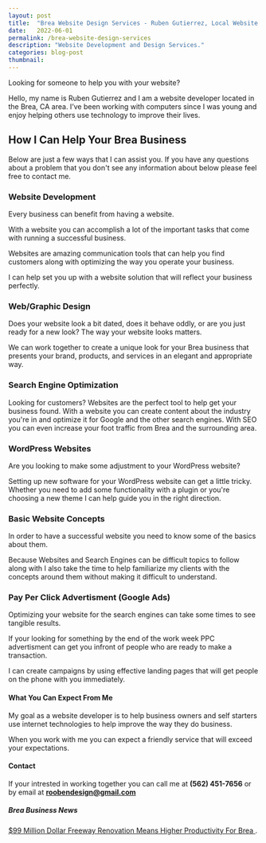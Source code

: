 ```yaml
---
layout: post
title:  "Brea Website Design Services - Ruben Gutierrez, Local Website Designer"
date:   2022-06-01
permalink: /brea-website-design-services
description: "Website Development and Design Services."
categories: blog-post
thumbnail: 
---
```

Looking for someone to help you with your website?

Hello, my name is Ruben Gutierrez and I am a website developer located in the Brea, CA area. I’ve been working with computers since I was young and enjoy helping others use technology to improve their lives.  

## How I Can Help Your Brea Business
Below are just a few ways that I can assist you. If you have any questions about a problem that you don't see any information about below please feel free to contact me. 

### Website Development
Every business can benefit from having a website.

With a website you can accomplish a lot of the important tasks that come with running a successful business.

Websites are amazing communication tools that can help you find customers along with optimizing the way you operate your business.

I can help set you up with a website solution that will reflect your business perfectly.

### Web/Graphic Design
Does your website look a bit dated, does it behave oddly, or are you just ready for a new look? The way your website looks matters. 

We can work together to create a unique look for your Brea business that presents your brand, products, and services in an elegant and appropriate way.

### Search Engine Optimization 
Looking for customers? Websites are the perfect tool to help get your business found.  With a website you can create content about the industry you're in and optimize it for Google and the other search engines.  With SEO you can even increase your foot traffic from Brea and the surrounding area.

### WordPress Websites
Are you looking to make some adjustment to your WordPress website?

Setting up new software for your WordPress website can get a little tricky.  Whether you need to add some functionality with a plugin or you're choosing a new theme I can help guide you in the right direction. 

### Basic Website Concepts
In order to have a successful website you need to know some of the basics about them.

Because Websites and Search Engines can be difficult topics to follow along with I also take the time to help familiarize my clients with the concepts around them without making it difficult to understand.

### Pay Per Click Advertisment (Google Ads)
Optimizing your website for the search engines can take some times to see tangible results.  

If your looking for something by the end of the work week PPC advertisment can get you infront of people who are ready to make a transaction.

I can create campaigns by using effective landing pages that will get people on the phone with you immediately.

#### What You Can Expect From Me
My goal as a website developer is to help business owners and self starters use internet technologies to help improve the way they do business. 

When you work with me you can expect a friendly service that will exceed your expectations.

#### Contact
If your intrested in working together you can call me at **(562) 451-7656** or by email at **roobendesign@gmail.com**

##### Brea Business News
[$99 Million Dollar Freeway Renovation Means Higher Productivity For Brea
](https://rooben.design/brea-gets-better-freeway-access-is-your-business-ready-for-increase-in-foot-traffic).

